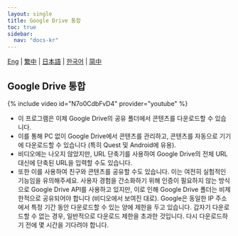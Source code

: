 ```yaml
---
layout: single
title: Google Drive 통합
toc: true
sidebar:
  nav: "docs-kr"
---
```

[Eng](/kr/dancexr/features/googledrive) | [繁中](/tw/kr/dancexr/features/googledrive) | [日本語](/jp/kr/dancexr/features/googledrive) | [한국어](/kr/kr/dancexr/features/googledrive) | [简中](/zh/kr/dancexr/features/googledrive)


## Google Drive 통합
{% include video id="N7o0CdbFvD4" provider="youtube" %}
* 이 프로그램은 이제 Google Drive의 공유 폴더에서 콘텐츠를 다운로드할 수 있습니다.
* 이를 통해 PC 없이 Google Drive에서 콘텐츠를 관리하고, 콘텐츠를 자동으로 기기에 다운로드할 수 있습니다 (특히 Quest 및 Android에 유용).
* 비디오에는 나오지 않았지만, URL 단축기를 사용하여 Google Drive의 전체 URL 대신에 단축된 URL을 입력할 수도 있습니다.
* 또한 이를 사용하여 친구와 콘텐츠를 공유할 수도 있습니다.
이는 여전히 실험적인 기능임을 유의해주세요. 사용자 경험을 간소화하기 위해 인증이 필요하지 않는 방식으로 Google Drive API를 사용하고 있지만, 이로 인해 Google Drive 폴더는 비제한적으로 공유되어야 합니다 (비디오에서 보여진 대로). Google은 동일한 IP 주소에서 특정 기간 동안 다운로드할 수 있는 양에 제한을 두고 있습니다. 갑자기 다운로드할 수 없는 경우, 일반적으로 다운로드 제한을 초과한 것입니다. 다시 다운로드하기 전에 몇 시간을 기다려야 합니다.